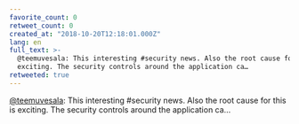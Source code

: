 ```yaml
---
favorite_count: 0
retweet_count: 0
created_at: "2018-10-20T12:18:01.000Z"
lang: en
full_text: >-
  @teemuvesala: This interesting #security news. Also the root cause for this is
  exciting. The security controls around the application ca…
retweeted: true
---
```


[@teemuvesala](https://twitter.com/teemuvesala): This interesting #security
news. Also the root cause for this is exciting. The security controls around the
application ca…
